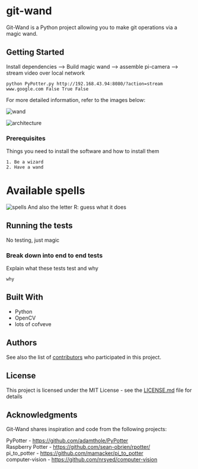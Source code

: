 # git-wand

Git-Wand is a Python project allowing you to make git operations via a magic wand.


## Getting Started

Install dependencies --> Build magic wand --> assemble pi-camera --> stream video over local network
```
python PyPotter.py http://192.168.43.94:8080/?action=stream www.google.com False True False
```

For more detailed information, refer to the images below:

![wand](https://i.imgur.com/PrHO4Wy.jpg "wand wiring diagram")

![architecture](https://i.imgur.com/NMyLwnQr.jpg "software architecture diagram")


### Prerequisites

Things you need to install the software and how to install them

```
1. Be a wizard
2. Have a wand
```

# Available spells

![spells](https://i.imgur.com/RP5whRH.jpg "available spells")
And also the letter R: guess what it does

## Running the tests

No testing, just magic

### Break down into end to end tests

Explain what these tests test and why

```
why
```



## Built With

- Python
- OpenCV
- lots of cofveve



## Authors

See also the list of [contributors](https://github.com/rennehir/git-wand/graphs/contributors) who participated in this project.

## License

This project is licensed under the MIT License - see the [LICENSE.md](LICENSE.md) file for details

## Acknowledgments

Git-Wand shares inspiration and code from the following projects:  

PyPotter - https://github.com/adamthole/PyPotter  
Raspberry Potter - https://github.com/sean-obrien/rpotter/  
pi_to_potter - https://github.com/mamacker/pi_to_potter  
computer-vision - https://github.com/nrsyed/computer-vision  
